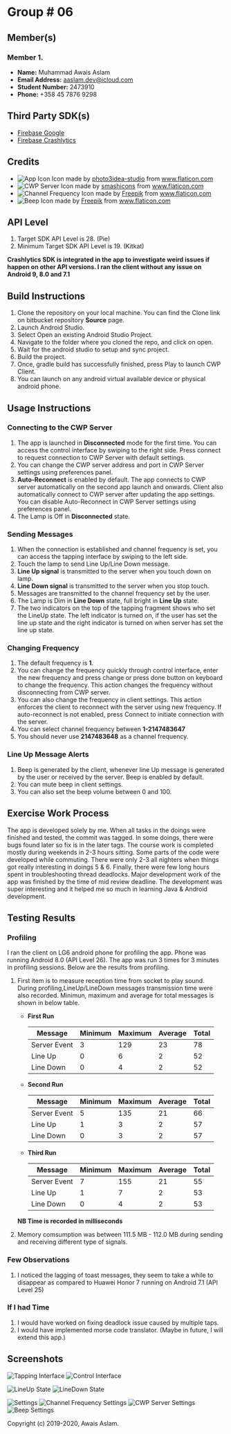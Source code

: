 # Group # 06

## Member(s)
### Member 1.

*	__Name:__ Muhammad Awais Aslam
*	__Email Address:__ aaslam.dev@icloud.com
*	__Student Number:__ 2473910
*	__Phone:__ +358 45 7876 9298


## Third Party SDK(s)

* [Firebase Google](https://firebase.google.com)
* [Firebase Crashlytics](https://firebase.google.com/docs/crashlytics/)

## Credits 

* ![App Icon](resources/icons/app_icon.png)  Icon made by [photo3idea-studio](https://www.flaticon.com/authors/photo3idea-studio) from www.flaticon.com 
* ![CWP Server](resources/icons/server_settings_icon.png)  Icon made by [smashicons](https://www.flaticon.com/authors/smashicons) from www.flaticon.com 
* ![Channel Frequency](resources/icons/channel_frequency_settings_icon.png)  Icon made by [Freepik](https://www.freepik.com/) from www.flaticon.com
* ![Beep](resources/icons/alert_settings_icon.png)  Icon made by [Freepik](https://www.freepik.com/) from www.flaticon.com 

## API Level 

1. Target SDK API Level is 28. (Pie)
2. Minimum Target SDK API Level is 19. (Kitkat)

__Crashlytics SDK is integrated in the app to investigate weird issues if happen on other API versions. I ran the client without any issue on Android 9, 8.0 and 7.1__

## Build Instructions

1. Clone the repository on your local machine. You can find the Clone link on bitbucket repository __Source__ page. 
2. Launch Android Studio. 
3. Select Open an existing Android Studio Project. 
4. Navigate to the folder where you cloned the repo, and click on open. 
5. Wait for the android studio to setup and sync project. 
6. Build the project. 
7. Once, gradle build has successfully finished, press Play to launch CWP Client. 
8. You can launch on any android virtual available device or physical android phone. 


## Usage Instructions

### Connecting to the CWP Server
1. The app is launched in __Disconnected__ mode for the first time. You can access the control interface by swiping to the right side. Press connect to request connection to CWP Server with default settings. 
2. You can change the CWP server address and port in CWP Server settings using preferences panel. 
2. __Auto-Reconnect__ is enabled by default. The app connects to CWP server automatically on the second app launch and onwards. Client also automatically connect to CWP server after updating the app settings. You can disable Auto-Reconnect in CWP Server settings using preferences panel. 
3. The Lamp is Off in __Disconnected__ state.  

### Sending Messages

1. When the connection is established and channel frequency is set, you can access the tapping interface by swiping to the left side. 
2. Touch the lamp to send Line Up/Line Down message.
3. __Line Up signal__ is transmitted to the server when you touch down on lamp. 
4. __Line Down signal__ is transmitted to the server when you stop touch.
5. Messages are transmitted to the channel frequency set by the user.
6. The Lamp is Dim in __Line Down__ state, full bright in __Line Up__ state.
7. The two indicators on the top of the tapping fragment shows who set the LineUp state. The left indicator is turned on, if the user has set the line up state and the right indicator is turned on when server has set the line up state. 

### Changing Frequency

1. The default frequency is __1__. 
2. You can change the frequency quickly through control interface, enter the new frequency and press change or press done button on keyboard to change the frequency. This action changes the frequency without disconnecting from CWP server.
3. You can also change the frequency in client settings. This action enforces the client to reconnect with the server using new frequency. If auto-reconnect is not enabled, press Connect to initiate connection with the server. 
4. You can select channel frequency between __1-2147483647__
5. You should never use __2147483648__ as a channel frequency.

### Line Up Message Alerts

1. Beep is generated by the client, whenever line Up message is generated by the user or received by the server. Beep is enabled by default. 
2. You can mute beep in client settings. 
3. You can also set the beep volume between 0 and 100. 

## Exercise Work Process 

The app is developed solely by me. When all tasks in the doings were finished and tested, the commit was tagged. In some doings, there were bugs found later so fix is in the later tags. The course work is completed mostly during weekends in 2-3 hours sitting. Some parts of the code were developed while commuting. There were only 2-3 all nighters when things got really interesting in doings 5 & 6. Finally, there were few long hours spent in troubleshooting thread deadlocks. Major development work of the app was finished by the time of mid review deadline. The development was super interesting and it helped me so much in learning Java & Android development.

## Testing Results

### Profiling 

I ran the client on LG6 android phone for profiling the app. Phone was running Android 8.0 (API Level 26). The app was run 3 times for 3 minutes in profiling sessions. Below are the results from profiling. 

1. First item is to measure reception time from socket to play sound. During profiling,LineUp/LineDown messages transmission time were also recorded. Minimun, maximum and average for total messages is shown in below table. 

	* __First Run__

		| Message      |  Minimum  | Maximum | Average | Total |
		| -------------|-----------|---------|---------|-------|
		| Server Event |     3     |   129   |   23    |   78  |
		| Line Up      |     0     |    6    |   2     |   52  |
		| Line Down    |     0     |    4    |   2     |   52  |

	* __Second Run__

		| Message      |  Minimum  | Maximum | Average | Total |
		| -------------|-----------|---------|---------|-------|
		| Server Event |     5     |   135   |   21    |   66  |
		| Line Up      |     1     |    3    |   2     |   57  |
		| Line Down    |     0     |    3    |   2     |   57  |

	* __Third Run__

		| Message      |  Minimum  | Maximum | Average | Total |
		| -------------|-----------|---------|---------|-------|
		| Server Event |     7     |   155   |   21    |   55  |
		| Line Up      |     1     |    7    |   2     |   53  |
		| Line Down    |     0     |    4    |   2     |   53  |


	__NB Time is recorded in milliseconds__ 

2. Memory comsumption was between 111.5 MB - 112.0 MB during sending and receiving different type of signals. 



### Few Observations
1. I noticed the lagging of toast messages, they seem to take a while to disappear as compared to Huawei Honor 7 running on Android 7.1 (API Level 25)


### If I had Time

1. I would have worked on fixing deadlock issue caused by multiple taps.
2. I would have implemented morse code translator. (Maybe in future, I will extend this app.)

## Screenshots 


![Tapping Interface](screenshots/initial/tapping_interface.png)
![Control Interface](screenshots/initial/control_interface.png)  
  

![LineUp State](screenshots/connected/lineUpState.png)
![LineDown State](screenshots/connected/lineDownState.png)  
  

![Settings](screenshots/settings/settings.png)
![Channel Frequency Settings](screenshots/settings/channel_frequency_settings.png)
![CWP Server Settings](screenshots/settings/cwp_server_settings.png)
![Beep Settings](screenshots/settings/alert_settings.png)



Copyright (c) 2019-2020, Awais Aslam.

